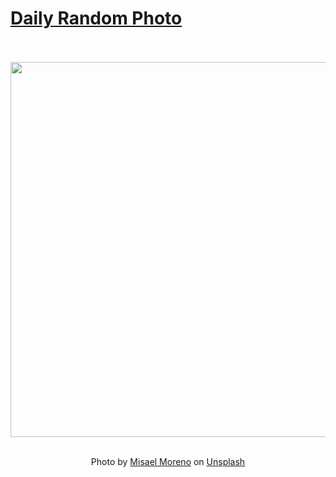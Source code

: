 # [Daily Random Photo](https://www.dailyrandomphoto.com/)

<div align="center">
  <br>
  <br>
  <a href="https://www.dailyrandomphoto.com/p/2021/2021-07-19/"><img src="https://images.unsplash.com/photo-1625526439553-08baa1794618?crop=entropy&cs=tinysrgb&fit=max&fm=jpg&ixid=Mnw3NzUwOHwwfDF8cmFuZG9tfHx8fHx8fHx8MTYyNjY1MzY4Mg&ixlib=rb-1.2.1&q=80&w=1080" width="600px"></a>
  <br>
  <br>
  <p class="has-text-grey">Photo by <a href="https://unsplash.com/@moreno303?utm_source=Daily%20Random%20Photo&amp;utm_medium=referral" target="_blank" rel="noopener noreferrer">Misael Moreno</a> on <a href="https://unsplash.com/photos/ttLeeAdG-gE?utm_source=Daily%20Random%20Photo&amp;utm_medium=referral" target="_blank" rel="noopener noreferrer">Unsplash</a></p>
</div>
